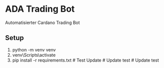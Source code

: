 ﻿# ADA Trading Bot

Automatisierter Cardano Trading Bot

## Setup
1. python -m venv venv
2. venv\Scripts\activate
3. pip install -r requirements.txt
#   T e s t   U p d a t e  
 #   U p d a t e   t e s t  
 #   U p d a t e   t e s t  
 